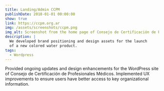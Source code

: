 ```yaml
---
title: Landing/Admin CCPM
publishDate: 2018-01-01 00:00:00
show: true
link: https://ccpm.org.ar
img: /assets/screenshots/ccpm.png
img_alt: Screenshot from the home page of Consejo de Certificación de Profesionales Médicos' website
description: |
  We developed brand positioning and design assets for the launch
  of a new colored water product.
tags:
  - Wordpress
---
```


Provided ongoing updates and design enhancements for the WordPress site of Consejo de Certificación de Profesionales Médicos. Implemented UX improvements to ensure users have better access to key organizational information.